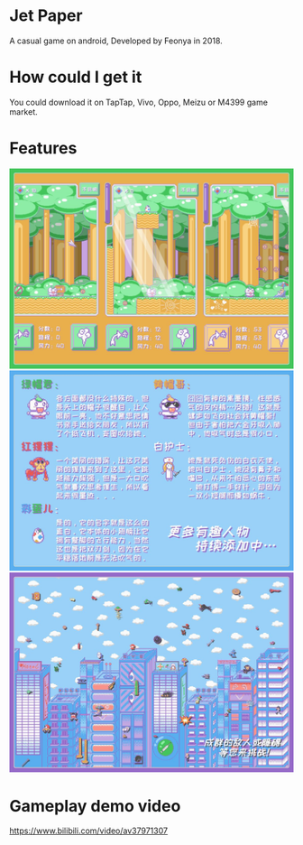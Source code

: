 # Jet Paper
A casual game on android, Developed by Feonya in 2018.

# How could I get it
You could download it on TapTap, Vivo, Oppo, Meizu or M4399 game market.

# Features
![image](https://github.com/Feonya/JetPaper/blob/master/pic1.jpg)
![image](https://github.com/Feonya/JetPaper/blob/master/pic2.jpg)
![image](https://github.com/Feonya/JetPaper/blob/master/pic3.jpg)

# Gameplay demo video
https://www.bilibili.com/video/av37971307
